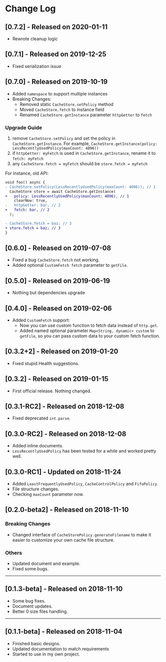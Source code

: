 # Change Log

## [0.7.2] - Released on 2020-01-11

- Rewrote cleanup logic

## [0.7.1] - Released on 2019-12-25

- Fixed serialization issue

## [0.7.0] - Released on 2019-10-19

- Added `namespace` to support multiple instances
- Breaking Changes:
  - Removed static `CacheStore.setPolicy` method
  - Moved `CacheStore.fetch` to instance field
  - Renamed `CacheStore.getInstance` parameter `httpGetter` to `fetch`

### Upgrade Guide

1. remove `CacheStore.setPolicy` and set the policy in `CacheStore.getInstance`. For example, `CacheStore.getInstance(policy: LessRecentlyUsedPolicy(maxCount: 4096))`
2. if `httpGetter: myFetch` is used in `CacheStore.getInstance`, rename it to `fetch: myFetch`
3. any `CacheStore.fetch = myFetch` should be `store.fetch = myFetch`

For instance, old API:

```diff
void foo() async {
- CacheStore.setPolicy(LessRecentlyUsedPolicy(maxCount: 4096)); // 1
  CacheStore store = await CacheStore.getInstance(
+   policy: LessRecentlyUsedPolicy(maxCount: 4096), // 1
    clearNow: true,
-   httpGetter: bar, // 2
+   fetch: bar, // 2
  );

- CacheStore.fetch = baz; // 3
+ store.fetch = baz; // 3
}
```

## [0.6.0] - Released on 2019-07-08

- Fixed a bug `CacheStore.fetch` not working.
- Added optional `CustomFetch fetch` parameter to `getFile`.

## [0.5.0] - Released on 2019-06-19

- Nothing but dependencies upgrade

## [0.4.0] - Released on 2019-02-06

- Added `CustomFetch` support:
  - Now you can use custom function to fetch data instead of `http.get`.
  - Added named optional parameter `Map<String, dynamic> custom` to `getFile`, so you can pass custom data to your custom fetch function.

## [0.3.2+2] - Released on 2019-01-20

- Fixed stupid Health suggestions.

## [0.3.2] - Released on 2019-01-15

- First official release. Nothing changed.

## [0.3.1-RC2] - Released on 2018-12-08

- Fixed deprecated `int.parse`.

## [0.3.0-RC2] - Released on 2018-12-08

- Added inline documents.
- `LessRecentlyUsedPolicy` has been tested for a while and worked pretty well.

## [0.3.0-RC1] - Updated on 2018-11-24

- Added `LeastFrequentlyUsedPolicy`, `CacheControlPolicy` and `FifoPolicy`.
- File structure changes.
- Checking `maxCount` parameter now.

## [0.2.0-beta2] - Released on 2018-11-10

### Breaking Changes

- Changed interface of `CacheStorePolicy.generateFilename` to make it easier to customize your own cache file structure.

### Others

- Updated document and example.
- Fixed some bugs.

---

## [0.1.3-beta] - Released on 2018-11-10

- Some bug fixes.
- Document updates.
- Better 0 size files handling.

---

## [0.1.1-beta] - Released on 2018-11-04

- Finished basic designs.
- Updated documentation to match requirements
- Started to use in my own project.
